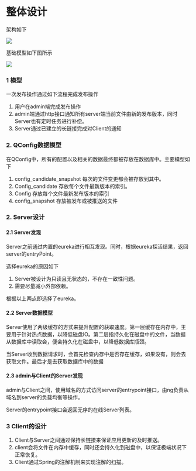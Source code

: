 # 整体设计

架构如下

![](image/arch.png)

基础模型如下图所示

![](image/baseModel.png)

### 1 模型

一次发布操作通过如下流程完成发布操作

1. 用户在admin端完成发布操作
2. admin端通过http接口通知所有server端当前文件由新的发布版本，同时Server也有定时任务进行补偿。
3. Server通过已建立的长链接完成对Client的通知

### 2. QConfig数据模型

在QConfig中，所有的配置以及相关的数据最终都被存放在数据库中。主要模型如下

1. config_candidate_snapshot 每次的文件变更都会被存放到其中。
2. Config_candidate 存放每个文件最新版本的索引。
3. Config 存放每个文件最新发布版本的索引
4. config_snapshot 存放被发布或被推送的文件

### 2. Server设计

#### 2.1 Server发现

Server之前通过内置的eureka进行相互发现。同时，根据eureka探活结果，返回server的entryPoint。

选择eureka的原因如下

1. Server被设计为只读且无状态的，不存在一致性问题。
2. 需要尽量减小外部依赖。

根据以上两点即选择了eureka。

#### 2.2 Server数据模型

Server使用了两级缓存的方式来提升配置的获取速度。第一层缓存在内存中，主要用于针对热点数据，以降低磁盘IO。第二层指持久化在磁盘中的文件，当数据从数据库中读取会，便会持久化在磁盘中，以降低数据库瓶颈。

当Server收到数据请求时，会首先检查内存中是否存在缓存，如果没有，则会去获取文件。最后才是去获取数据库中的数据

#### 2.3 admin与Client的Server发现

admin与Client之间，使用域名的方式访问server的entrypoint接口，由ng负责从域名到server的负载均衡等操作。

Server的entrypoint接口会返回无序的在线Server列表。

### 3 Client的设计

1. Client与Server之间通过保持长链接来保证应用更新的及时推送。
2. client会将文件在内存中缓存，同时还会持久化到磁盘中，以保证极端状况下正常恢复。
3. Client通过Spring的注解机制来实现注解的扫描。

